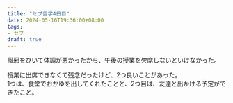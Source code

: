 ```yaml
---
title: "セブ留学4日目"
date: 2024-05-16T19:36:00+08:00
tags:
- セブ
draft: true
---
```


風邪をひいて体調が悪かったから、午後の授業を欠席しないといけなかった。

授業に出席できなくて残念だったけど、2つ良いことがあった。  
1つは、食堂でおかゆを出してくれたことと、2つ目は、友達と出かける予定ができたこと。